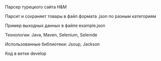 Парсер турецкого сайта H&M

Парсит и сохраняет товары в файл формата .json по разным категориям

Пример выходных данных в файле example.json

Технологии: Java, Maven, Selenium, Selenide

Использованные библиотеки: Jsoup, Jackson

Код в ветке develop
